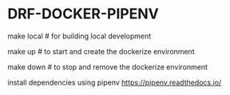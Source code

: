 # DRF-DOCKER-PIPENV

make local # for building local development

make up # to start and create the dockerize environment

make down # to stop and remove the dockerize environment

install dependencies using pipenv 
https://pipenv.readthedocs.io/
